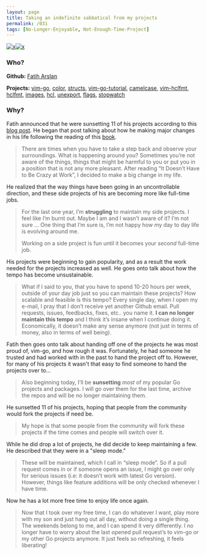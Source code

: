 ```yaml
---
layout: page
title: Taking an indefinite sabbatical from my projects
permalink: /031
tags: [No-Longer-Enjoyable, Not-Enough-Time-Project]
---
```


[![x](https://img.shields.io/badge/-No%20Longer%20Enjoyable-ff033e)](/#NLE)[![x](https://img.shields.io/badge/-Not%20Enough%20Time%20(Internal)-darkblue)](/#NETI)

### Who?

**Github:** [Fatih Arslan]()

**Projects:** [vim-go](https://github.com/fatih/vim-go), [color](https://github.com/fatih/color), [structs](https://github.com/fatih/structs), [vim-go-tutorial](https://github.com/fatih/vim-go-tutorial), [camelcase](https://github.com/fatih/camelcase), [vim-hclfmt](https://github.com/fatih/vim-hclfmt), [hclfmt](https://github.com/fatih/hclfmt), [images](https://github.com/fatih/images), [hcl](https://github.com/fatih/hcl), [unexport](https://github.com/fatih/unexport), [flags](https://github.com/fatih/flags), [stopwatch](https://github.com/fatih/stopwatch)

### Why?

Fatih announced that he were sunsetting 11 of his projects according to this [blog post](https://arslan.io/2018/10/09/taking-an-indefinite-sabbatical-from-my-projects/). He began that post talking about how he making major changes in his life following the reading of this [book](https://basecamp.com/books/calm). 

> There are times when you have to take a step back and observe your surroundings. What is happening around you? Sometimes you’re not aware of the things, things that might be harmful to you or put you in a position that is not any more pleasant. After reading “It Doesn’t Have to Be Crazy at Work”, I decided to make a big change in my life.

He realized that the way things have been going in an uncontrollable direction, and these side projects of his are becoming more like full-time jobs. 

> For the last one year, I’m **struggling** to maintain my  side projects. I feel like I’m burnt out. Maybe I am and I wasn’t aware  of it? I’m not sure … One thing that I’m sure is, I’m not happy how my  day to day life is evolving around me.
>
> Working on a side project is fun until it becomes your *second* full-time job.

His projects were beginning to gain popularity, and as a result the work needed for the projects increased as well. He goes onto talk about how the tempo has become unsustainable. 

> What if I said to you, that you have to spend 10-20 hours per week,  outside of your day job just so you can maintain these projects? How  scalable and feasible is this tempo? Every single day, when I open my  e-mail, I pray that I don’t receive yet another Github email. Pull  requests, issues, feedbacks, fixes, etc.. you name it. **I can no longer maintain this tempo** and I think it’s insane when I continue doing it. Economically, it  doesn’t make any sense anymore (not just in terms of money, also in  terms of well being).

Fatih then goes onto talk about handing off one of the projects he was most proud of, vim-go, and how rough it was. Fortunately, he had someone he trusted and had worked with in the past to hand the project off to. However, for many of his projects it wasn't that easy to find someone to hand the projects over to... 

> Also beginning today, I’ll be **sunsetting** *most*  of my popular Go projects and packages. I will go over them for the last time, archive the repos and will be no longer maintaining them. 

He sunsetted 11 of his projects, hoping that people from the community would fork the projects if need be. 

> My hope is that some people from the community will fork these projects if the time comes and people will switch over it.

While he did drop a lot of projects, he did decide to keep maintaining a few. He described that they were in a "sleep mode."

>  These will be maintained, which I call in “sleep mode”. So if a pull  request comes in or if someone opens an issue, I might go over only for  serious issues (i.e: it doesn’t work with latest Go version). However,  things like feature additions will be only checked whenever I have time.

Now he has a lot more free time to enjoy life once again. 

> Now that I took over my free time, I can do whatever I want, play more  with my son and just hang out all day, without doing a single thing. The weekends belong to me, and I can spend it very differently. I no longer have to worry about the last opened pull request’s to vim-go or my  other Go projects anymore. It just feels so refreshing, it feels  liberating!

